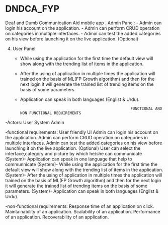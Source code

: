 # DNDCA_FYP
Deaf and Dumb Communication Aid mobile app
. Admin Panel:
	- Admin can login his account on the application.
	- Admin can perform CRUD operation on categories in multiple interfaces.
	- Admin can test the added categories on his view before launching it on the live application. (Optional)

4. User Panel: 
	- While using the application for the first time the default view will show along with the trending list of items in the application.
	- After the using of application in multiple times the application will trained on the basis of ML(FP Growth algorithm) and then for the next login it will generate the trained list of trending items on the basis of some parameters.
 	- Application can speak in both languages (Englist & Urdu).
	 


                                                           FUNCTIONAL AND NON FUNCTIONAL REQUIREMENTS
-Actors:
User
System
Admin 	

-functional requirements:
User friendly UI
Admin can login his account on the application.
Admin can perform CRUD operation on categories in multiple interfaces.
Admin can test the added categories on his view before launching it on the live application. (Optional)
User can select the interface,category and picture by which he/she can communicate
(System)- Application can speak in one language that help to communnicate
(System)- While using the application for the first time the default view will show along with the trending list of items in the application.
(System)- After the using of application in multiple times the application will trained on the basis of ML(FP Growth algorithm) and then for the next login it will generate the trained list of trending items on the basis of some parameters.
(System)- Application can speak in both languages (Englist & Urdu).

-non-functional requirements:
Response time of an application on click.
Maintainability of an application.
Scalability of an application.
Performance of an application.
Recoverability of an application.

 
